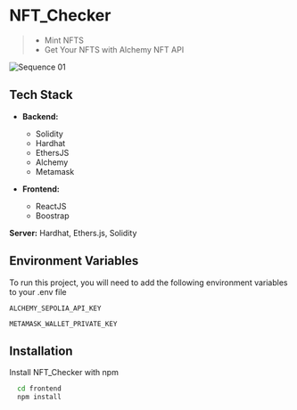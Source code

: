 
# NFT_Checker

> * Mint NFTS
> *  Get Your NFTS with Alchemy NFT API
 
![Sequence 01](https://github.com/MuhammadAmmar24/NFT_Checker/assets/87846031/65cff273-fe3a-461c-9542-e3a43c0b9787)

## Tech Stack

* **Backend:** 
  * Solidity
  * Hardhat
  * EthersJS
  * Alchemy
  * Metamask

* **Frontend:**
  * ReactJS
  * Boostrap

**Server:** Hardhat, Ethers.js, Solidity

## Environment Variables

To run this project, you will need to add the following environment variables to your .env file

`ALCHEMY_SEPOLIA_API_KEY`

`METAMASK_WALLET_PRIVATE_KEY`



## Installation

Install NFT_Checker with npm

```bash
  cd frontend
  npm install
```
    
